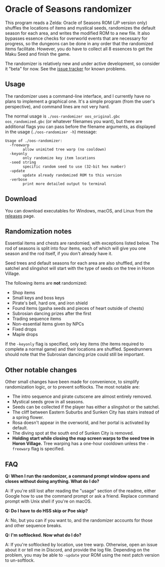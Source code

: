 # Oracle of Seasons randomizer

This program reads a Zelda: Oracle of Seasons ROM (JP version only) shuffles
the locations of items and mystical seeds, randomizes the default season for
each area, and writes the modified ROM to a new file. It also bypasses essence
checks for overworld events that are necessary for progress, so the dungeons
can be done in any order that the randomized items facilitate. However, you do
have to collect all 8 essences to get the Maku Seed and finish the game.

The randomizer is relatively new and under active development, so consider it
"beta" for now. See the [issue
tracker](https://github.com/jangler/oos-randomizer/issues) for known problems.


## Usage

The randomizer uses a command-line interface, and I currently have no plans to
implement a graphical one. It's a simple program (from the user's perspective),
and command lines are not very hard.

The normal usage is `./oos-randomizer oos_original.gbc oos_randomized.gbc` (or
whatever filenames you want), but there are additional flags you can pass
before the filename arguments, as displayed in the usage (`./oos-randomizer
-h`) message:

    Usage of ./oos-randomizer:
      -freewarp
            allow unimited tree warp (no cooldown)
      -keyonly
            only randomize key item locations
      -seed string
            specific random seed to use (32-bit hex number)
      -update
            update already randomized ROM to this version
      -verbose
            print more detailed output to terminal


## Download

You can download executables for Windows, macOS, and Linux from the
[releases](https://github.com/jangler/oos-randomizer/releases) page.


## Randomization notes

Essential items and chests are randomied, with exceptions listed below. The rod
of seasons is split into four items, each of which will give you one season and
the rod itself, if you don't already have it.

Seed trees and default seasons for each area are also shuffled, and the satchel
and slingshot will start with the type of seeds on the tree in Horon Village.

The following items are **not** randomized:

- Shop items
- Small keys and boss keys
- Pirate's bell, hard ore, and iron shield
- Found items (gasha seeds and pieces of heart outside of chests)
- Subrosian dancing prizes after the first
- Trading sequence items
- Non-essential items given by NPCs
- Fixed drops
- Maple drops

If the `-keyonly` flag is specified, only key items (the items required to
complete a normal game) and their locations are shuffled. Speedrunners should
note that the Subrosian dancing prize could still be important.


## Other notable changes

Other small changes have been made for convenience, to simplify randomization
logic, or to prevent softlocks. The most notable are:

- The intro sequence and pirate cutscene are almost entirely removed.
- Mystical seeds grow in all seasons.
- Seeds can be collected if the player has either a slingshot or the satchel.
- The cliff between Eastern Suburbs and Sunken City has stairs instead of a
  spring flower.
- Rosa doesn't appear in the overworld, and her portal is activated by default.
- The diving spot at the south end of Sunken City is removed.
- **Holding start while closing the map screen warps to the seed tree in Horon
  Village.** Tree warping has a one-hour cooldown unless the `-freewarp` flag
  is specified.

## FAQ

**Q: When I run the randomizer, a command prompt window opens and closes
without doing anything. What do I do?**

A: If you're still lost after reading the "usage" section of the readme, either
Google how to use the command prompt or ask a friend. Replace command prompt
with Unix shell if you're on macOS.

**Q: Do I have to do HSS skip or Poe skip?**

A: No, but you can if you want to, and the randomizer accounts for those and other
sequence breaks.

**Q: I'm softlocked. Now what do I do?**

A: If you're softlocked by location, use tree warp. Otherwise, open an issue
about it or tell me in Discord, and provide the log file. Depending on the
problem, you may be able to `-update` your ROM using the next patch version to
un-softlock.
